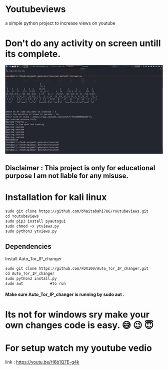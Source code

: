 # Youtubeviews
a simple  python project to increase views on youtube

# Don't do any activity on screen untill its complete. 

![alt text](https://github.com/bhaitabahi786/Youtubeviews/blob/main/image.png?raw=true)

## Disclaimer : This project is only for educational purpose I am not liable for any misuse.

# Installation for kali linux
```
sudo git clone https://github.com/bhaitabahi786/Youtubeviews.git
cd Youtubeviews
sudo pip3 install pyautogui
sudo chmod +x ytviews.py
sudo python3 ytviews.py
```

## Dependencies 
Install Auto_Tor_IP_changer
```
sudo git clone https://github.com/FDX100/Auto_Tor_IP_changer.git
cd Auto_Tor_IP_changer
sudo python3 install.py
sudo aut            #to run 
```

#### Make sure Auto_Tor_IP_changer is running by **sudo aut** .

# Its not for windows sry make your own changes code is easy. :sweat_smile: :wink: :innocent:

# For setup watch my youtube vedio 

link : https://youtu.be/H6b1Q7E-g4k


